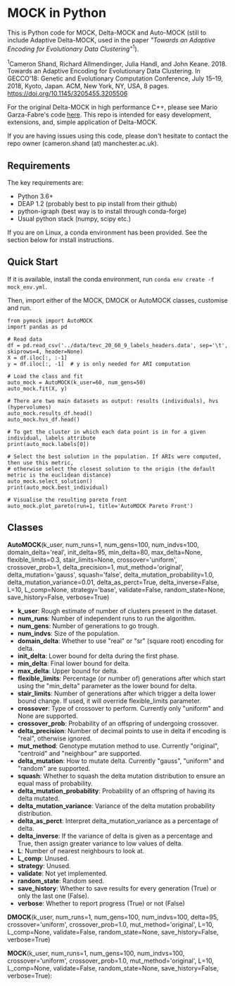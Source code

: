 # MOCK in Python
This is Python code for MOCK, Delta-MOCK and Auto-MOCK (still to include Adaptive Delta-MOCK, used in the paper *"Towards an Adaptive Encoding for Evolutionary Data Clustering"*<sup>1</sup>).

<sup>1</sup>Cameron Shand, Richard Allmendinger, Julia Handl, and John Keane. 2018. Towards an Adaptive Encoding for Evolutionary Data Clustering. In GECCO’18: Genetic and Evolutionary Computation Conference, July 15–19, 2018, Kyoto, Japan. ACM, New York, NY, USA, 8 pages. https://doi.org/10.1145/3205455.3205506

For the original Delta-MOCK in high performance C++, please see Mario Garza-Fabre's code [here](https://github.com/garzafabre/Delta-MOCK). This repo is intended for easy development, extensions, and, simple application of Delta-MOCK.

If you are having issues using this code, please don't hesitate to contact the repo owner (cameron.shand (at) manchester.ac.uk). 

## Requirements
The key requirements are:
* Python 3.6+ 
* DEAP 1.2 (probably best to pip install from their github)
* python-igraph (best way is to install through conda-forge)
* Usual python stack (numpy, scipy etc.)

If you are on Linux, a conda environment has been provided. See the section below for install instructions.

## Quick Start
If it is available, install the conda environment, run `conda env create -f mock_env.yml`.

Then, import either of the MOCK, DMOCK or AutoMOCK classes, customise and run.

```
from pymock import AutoMOCK
import pandas as pd

# Read data
df = pd.read_csv('../data/tevc_20_60_9_labels_headers.data', sep='\t', skiprows=4, header=None)
X = df.iloc[:, :-1]
y = df.iloc[:, -1]  # y is only needed for ARI computation

# Load the class and fit
auto_mock = AutoMOCK(k_user=60, num_gens=50)
auto_mock.fit(X, y)

# There are two main datasets as output: results (individuals), hvs (hypervolumes)
auto_mock.results_df.head()
auto_mock.hvs_df.head()

# To get the cluster in which each data point is in for a given individual, labels attribute
print(auto_mock.labels[0])

# Select the best solution in the population. If ARIs were computed, then use this metric, 
# otherwise select the closest solution to the origin (the default metric is the euclidean distance)
auto_mock.select_solution()
print(auto_mock.best_individual)

# Visualise the resulting pareto front
auto_mock.plot_pareto(run=1, title='AutoMOCK Pareto Front')
```

## Classes
**AutoMOCK**(k_user, num_runs=1, num_gens=100, num_indvs=100, domain_delta='real', init_delta=95,
                 min_delta=80, max_delta=None, flexible_limits=0.3, stair_limits=None, crossover='uniform',
                 crossover_prob=1, delta_precision=1, mut_method='original', delta_mutation='gauss', squash='false',
                 delta_mutation_probability=1.0, delta_mutation_variance=0.01, delta_as_perct=True,
                 delta_inverse=False, L=10, L_comp=None, strategy='base', validate=False,
                 random_state=None, save_history=False, verbose=True)

* **k_user**: Rough estimate of number of clusters present in the dataset.
* **num_runs**: Number of independent runs to run the algorithm.
* **num_gens**: Number of generations to go trough.
* **num_indvs**: Size of the population.
* **domain_delta**: Whether to use "real" or "sr" (square root) encoding for delta.
* **init_delta**: Lower bound for delta during the first phase.
* **min_delta**: Final lower bound for delta.
* **max_delta**: Upper bound for delta.
* **flexible_limits**: Percentage (or number of) generations after which start using the "min_delta" parameter as the lower bound for delta.
* **stair_limits**: Number of generations after which trigger a delta lower bound change. If used, it will override flexible_limits parameter.
* **crossover**: Type of crossover to perform. Currently only "uniform" and None are supported.
* **crossover_prob**: Probability of an offspring of undergoing crossover.
* **delta_precision**: Number of decimal points to use in delta if encoding is "real", otherwise ignored.
* **mut_method**: Genotype mutation method to use. Currently "original", "centroid" and "neighbour" are supported.
* **delta_mutation**: How to mutate delta. Currently "gauss", "uniform" and "random" are supported.
* **squash**: Whether to squash the delta mutation distribution to ensure an equal mass of probability.
* **delta_mutation_probability**: Probability of an offspring of having its delta mutated.
* **delta_mutation_variance**: Variance of the delta mutation probability distribution.
* **delta_as_perct**: Interpret delta_mutation_variance as a percentage of delta.
* **delta_inverse**: If the variance of delta is given as a percentage and True, then assign greater variance to low values of delta.
* **L**: Number of nearest neighbours to look at.
* **L_comp**: Unused.
* **strategy**: Unused.
* **validate**: Not yet implemented.
* **random_state**: Random seed.
* **save_history**: Whether to save results for every generation (True) or only the last one (False).
* **verbose**: Whether to report progress (True) or not (False)

**DMOCK**(k_user, num_runs=1, num_gens=100, num_indvs=100, delta=95, crossover='uniform',
                 crossover_prob=1.0, mut_method='original', L=10, L_comp=None, validate=False,
                 random_state=None, save_history=False, verbose=True)
                 
**MOCK**(k_user, num_runs=1, num_gens=100, num_indvs=100, crossover='uniform',
                 crossover_prob=1.0, mut_method='original', L=10, L_comp=None, validate=False,
                 random_state=None, save_history=False, verbose=True):